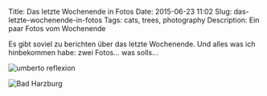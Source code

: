 Title: Das letzte Wochenende in Fotos
Date: 2015-06-23 11:02
Slug: das-letzte-wochenende-in-fotos
Tags: cats, trees, photography
Description: Ein paar Fotos vom Wochenende


Es gibt soviel zu berichten über das letzte Wochenende. Und alles was ich hinbekommen habe: zwei Fotos... was solls...

![umberto reflexion]({filename}/images/18873146680_04f241e280_b.jpg)

![Bad Harzburg]({filename}/images/18874685999_a45fdf9f94_b.jpg)

